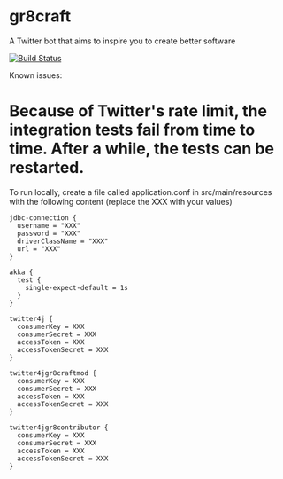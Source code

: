 # gr8craft
A Twitter bot that aims to inspire you to create better software

[![Build Status](https://travis-ci.org/codurance/gr8craft.svg?branch=master)](https://travis-ci.org/codurance/gr8craft)

Known issues: 

# Because of Twitter's rate limit, the integration tests fail from time to time. After a while, the tests can be restarted.

To run locally, create a file called application.conf in src/main/resources with the following content (replace the XXX with your values)

```
jdbc-connection {
  username = "XXX"
  password = "XXX"
  driverClassName = "XXX"
  url = "XXX"
}

akka {
  test {
    single-expect-default = 1s
  }
}

twitter4j {
  consumerKey = XXX
  consumerSecret = XXX
  accessToken = XXX
  accessTokenSecret = XXX
}

twitter4jgr8craftmod {
  consumerKey = XXX
  consumerSecret = XXX
  accessToken = XXX
  accessTokenSecret = XXX
}

twitter4jgr8contributor {
  consumerKey = XXX
  consumerSecret = XXX
  accessToken = XXX
  accessTokenSecret = XXX
}
```
